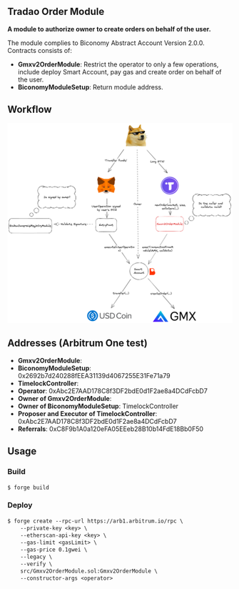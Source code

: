 ## Tradao Order Module

**A module to authorize owner to create orders on behalf of the user.**

The module complies to Biconomy Abstract Account Version 2.0.0. Contracts consists of:

-   **Gmxv2OrderModule**: Restrict the operator to only a few operations, include deploy Smart Account, pay gas and create order on behalf of the user.
-   **BiconomyModuleSetup**: Return module address.

## Workflow

![Alt text](./doc/workflow.png?raw=true "Workflow")

## Addresses (Arbitrum One test)

-   **Gmxv2OrderModule**: 
-   **BiconomyModuleSetup**: 0x2692b7d240288fEEA31139d4067255E31Fe71a79
-   **TimelockController**: 
-   **Operator**: 0xAbc2E7AAD178C8f3DF2bdE0d1F2ae8a4DCdFcbD7
-   **Owner of Gmxv2OrderModule**: 
-   **Owner of BiconomyModuleSetup**: TimelockController
-   **Proposer and Executor of TimelockController**: 0xAbc2E7AAD178C8f3DF2bdE0d1F2ae8a4DCdFcbD7
-   **Referrals**: 0xC8F9b1A0a120eFA05EEeb28B10b14FdE18Bb0F50

## Usage

### Build

```shell
$ forge build
```

### Deploy

```shell
$ forge create --rpc-url https://arb1.arbitrum.io/rpc \
    --private-key <key> \
    --etherscan-api-key <key> \
    --gas-limit <gasLimit> \
    --gas-price 0.1gwei \
    --legacy \
    --verify \
    src/Gmxv2OrderModule.sol:Gmxv2OrderModule \
    --constructor-args <operator>
```

